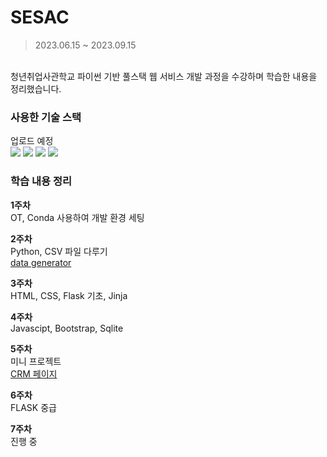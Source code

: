 # SESAC
> 2023.06.15 ~ 2023.09.15
<br>
청년취업사관학교 파이썬 기반 풀스택 웹 서비스 개발 과정을 수강하며 학습한 내용을 정리했습니다.

### 사용한 기술 스택
업로드 예정
<br>
<img src="https://img.shields.io/badge/Python-3766AB?style=flat-square&logo=Python&logoColor=white"/></a> 
<img src="https://img.shields.io/badge/Flask-000000?style=flat-square&logo=Flask&logoColor=white"/></a>
<img src="https://img.shields.io/badge/Jinja-B41717?style=flat-square&logo=Jinja&logoColor=white"/></a>
<img src="https://img.shields.io/badge/sqlite-003B57?style=flat-square&logo=sqlite&logoColor=white"/></a>
<!-- reference -->
<!-- https://simpleicons.org/ -->

### 학습 내용 정리
__1주차__
<br>
OT, Conda 사용하여 개발 환경 세팅
<br>

__2주차__
<br>
Python, CSV 파일 다루기
<br>
[data generator](https://github.com/cowFarmer/fullStack_sesac/tree/main/1.python/data_generator)
<br>

__3주차__
<br>
HTML, CSS, Flask 기초, Jinja
<br>

__4주차__
<br>
Javascipt, Bootstrap, Sqlite
<br>

__5주차__
<br>
미니 프로젝트
<br>
[CRM 페이지](https://github.com/cowFarmer/fullStack_sesac/tree/main/project/crm)
<br>

__6주차__
<br>
FLASK 중급
<br>

__7주차__
<br>
진행 중
<br>